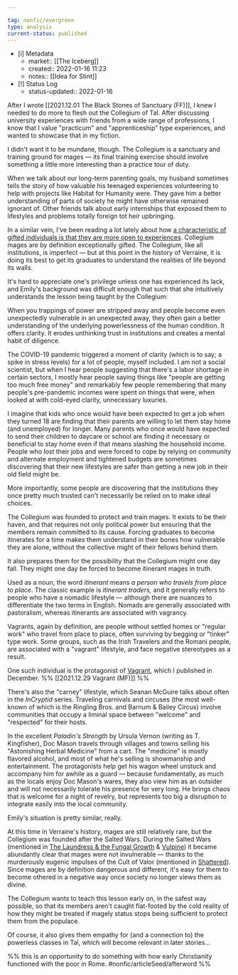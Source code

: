 ```yaml
---

tag: nonfic/evergreen
type: analysis
current-status: published
---
```


- [i] Metadata
	-  market:: [[The Iceberg]]
	-  created:: 2022-01-16 11:23
	- notes:: [[Idea for Stint]]
- [!] Status Log
	-  status-updated:: 2022-01-16

After I wrote [[2021.12.01 The Black Stones of Sanctuary (FF)]], I knew I needed to do more to flesh out the Collegium of Tal. After discussing university experiences with friends from a wide range of professions, I know that I value "practicum" and "apprenticeship" type experiences, and wanted to showcase that in my fiction. 

I didn't want it to be mundane, though. The Collegium is a sanctuary and training ground for mages — its final training exercise should involve something a little more interesting than a practice tour of duty. 

When we talk about our long-term parenting goals, my husband sometimes tells the story of how valuable his teenaged experiences volunteering to help with projects like Habitat for Humanity were. They gave him a better understanding of parts of society he might have otherwise remained ignorant of. Other friends talk about early internships that exposed them to lifestyles and problems totally foreign tot heir upbringing. 

In a similar vein, I've been reading a lot lately about how [a characteristic of gifted individuals is that they are more open to experiences](https://refind.com/s/ce3730d1bc).  Collegium mages are by definition exceptionally gifted. The Collegium, like all institutions, is imperfect — but at this point in the history of Verraine, it is doing its best to get its graduates to understand the realities of life beyond its walls. 

It's hard to appreciate one's privilege unless one has experienced its lack, and Emily's background was difficult enough that such that she intuitively understands the lesson being taught by the Collegium:

When you trappings of power are stripped away and people become even unexpectedly vulnerable in an unexpected away, they often gain a better understanding of the underlying powerlessness of the human condition. It offers clarity. It erodes unthinking trust in institutions and creates a mental habit of diligence. 

The COVID-19 pandemic triggered a moment of clarity (which is to say; a spike in stress levels) for a lot of people, myself included. I am not a social scientist, but when I hear people suggesting that there's a labor shortage in certain sectors, I mostly hear people saying things like "people are getting too much free money" and remarkably few people remembering that many people's pre-pandemic incomes were spent on things that were, when looked at with cold-eyed clarity, unnecessary luxuries. 

I imagine that kids who once would have been expected to get a job when they turned 18 are finding that their parents are willing to let them stay home (and unemployed) for longer. Many parents who once would have expected to send their children to daycare or school are finding it necessary or beneficial to stay home even if that means slashing the household income. People who _lost_ their jobs and were forced to cope by relying on community and alternate employment and tightened budgets are sometimes discovering that their new lifestyles are safer than getting a new job in their old field might be. 

More importantly, some people are discovering that the institutions they once pretty much trusted can't necessarily be relied on to make ideal choices. 

The Collegium was founded to protect and train mages. It exists to be their haven, and that requires not only political power but ensuring that the members remain committed to its cause. Forcing graduates to become itinerates for a time makes them understand in their bones how vulnerable they are alone, without the collective might of their fellows behind them. 

It also prepares them for the possibility that the Collegium might one day fall. They might one day be forced to become itinerant mages in truth. 

Used as a noun, the word *itinerant* means *a person who travels from place to place*. The classic example is _itinerant traders,_ and it generally refers to people who have a nomadic lifestyle — although there are nuances to differentiate the two terms in English. Nomads are generally associated with pastoralism, whereas itinerants are associated with vagrancy.  

Vagrants, again by definition, are people without settled homes or "regular work" who travel from place to place, often surviving by begging or "tinker" type work. Some groups, such as the Irish Travelers and the Romani people, are associated with a "vagrant" lifestyle, and face negative stereotypes as a result. 

One such individual is the protagonist of [Vagrant](https://newsletter.eleanorkonik.com/vagrant/), which I published in December. %% [[2021.12.29 Vagrant (MF)]] %%

There's also the "carney" lifestyle, which Seanan McGuire talks about often in the _InCryptid_ series. Traveling carnivals and circuses (the most well-known of which is the Ringling Bros. and Barnum & Bailey Circus) involve communities that occupy a liminal space between "welcome" and "respected" for their hosts. 

In the excellent _Paladin's Strength_ by Ursula Vernon (writing as T. Kingfisher), Doc Mason travels through villages and towns selling his "Astonishing Herbal Medicine" from a cart. The "medicine" is mostly flavored alcohol, and most of what he's selling is showmanship and entertainment. The protagonists help get his wagon wheel unstuck and accompany him for awhile as a guard — because fundamentally, as much as the locals enjoy Doc Mason's wares, they also view him as an outsider and will not necessarily tolerate his presence for very long. He brings chaos that is welcome for a night of revelry, but represents too big a disruption to integrate easily into the local community. 

Emily's situation is pretty similar, really. 

At this time in Verraine's history, mages are still relatively rare, but the Collegium was founded after the Salted Wars. During the Salted Wars (mentioned in [The Laundress & the Fungal Growth](https://newsletter.eleanorkonik.com/the-laundress/) & [Vulpine](https://newsletter.eleanorkonik.com/vulpine/)) it became abundantly clear that mages were not invulnerable — thanks to the murderously eugenic impulses of the Cult of Valor (mentioned in [Shattered](https://newsletter.eleanorkonik.com/shattered/)). Since mages are by definition dangerous and different, it's easy for them to become othered in a negative way once society no longer views them as divine. 

The Collegium wants to teach this lesson early on, in the safest way possible, so that its members aren't caught flat-footed by the cold reality of how they might be treated if magely status stops being sufficient to protect them from the populace. 

Of course, it also gives them empathy for (and a connection to) the powerless classes in Tal, which will become relevant in later stories... 

%% this is an opportunity to do something with how early Christianity functioned with the poor in Rome. #nonfic/articleSeed/afterword %% 